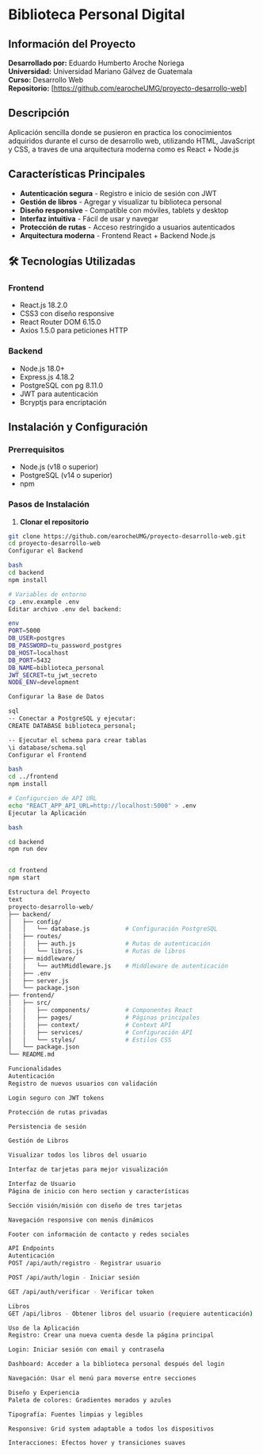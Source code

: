 # Biblioteca Personal Digital

## Información del Proyecto
**Desarrollado por:** Eduardo Humberto Aroche Noriega  
**Universidad:** Universidad Mariano Gálvez de Guatemala  
**Curso:** Desarrollo Web  
**Repositorio:** [https://github.com/earocheUMG/proyecto-desarrollo-web]

## Descripción
Aplicación sencilla donde se pusieron en practica los conocimientos adquiridos durante el curso de desarrollo web, utilizando HTML, JavaScript y CSS, a traves de una arquitectura moderna como es React + Node.js

## Características Principales
- **Autenticación segura** - Registro e inicio de sesión con JWT
- **Gestión de libros** - Agregar y visualizar tu biblioteca personal
- **Diseño responsive** - Compatible con móviles, tablets y desktop
- **Interfaz intuitiva** - Fácil de usar y navegar
- **Protección de rutas** - Acceso restringido a usuarios autenticados
- **Arquitectura moderna** - Frontend React + Backend Node.js

## 🛠️ Tecnologías Utilizadas

### Frontend
- React.js 18.2.0
- CSS3 con diseño responsive
- React Router DOM 6.15.0
- Axios 1.5.0 para peticiones HTTP

### Backend
- Node.js 18.0+
- Express.js 4.18.2
- PostgreSQL con pg 8.11.0
- JWT para autenticación
- Bcryptjs para encriptación


## Instalación y Configuración

### Prerrequisitos
- Node.js (v18 o superior)
- PostgreSQL (v14 o superior)
- npm

### Pasos de Instalación

1. **Clonar el repositorio**
```bash
git clone https://github.com/earocheUMG/proyecto-desarrollo-web.git
cd proyecto-desarrollo-web
Configurar el Backend

bash
cd backend
npm install

# Variables de entorno
cp .env.example .env
Editar archivo .env del backend:

env
PORT=5000
DB_USER=postgres
DB_PASSWORD=tu_password_postgres
DB_HOST=localhost
DB_PORT=5432
DB_NAME=biblioteca_personal
JWT_SECRET=tu_jwt_secreto
NODE_ENV=development

Configurar la Base de Datos

sql
-- Conectar a PostgreSQL y ejecutar:
CREATE DATABASE biblioteca_personal;

-- Ejecutar el schema para crear tablas
\i database/schema.sql
Configurar el Frontend

bash
cd ../frontend
npm install

# Configurcion de API URL
echo "REACT_APP_API_URL=http://localhost:5000" > .env
Ejecutar la Aplicación

bash

cd backend
npm run dev


cd frontend
npm start

Estructura del Proyecto
text
proyecto-desarrollo-web/
├── backend/
│   ├── config/
│   │   └── database.js          # Configuración PostgreSQL
│   ├── routes/
│   │   ├── auth.js              # Rutas de autenticación
│   │   └── libros.js            # Rutas de libros
│   ├── middleware/
│   │   └── authMiddleware.js    # Middleware de autenticación
│   ├── .env
│   ├── server.js
│   └── package.json
├── frontend/
│   ├── src/
│   │   ├── components/          # Componentes React
│   │   ├── pages/               # Páginas principales
│   │   ├── context/             # Context API
│   │   ├── services/            # Configuración API
│   │   └── styles/              # Estilos CSS
│   └── package.json
└── README.md

Funcionalidades
Autenticación
Registro de nuevos usuarios con validación

Login seguro con JWT tokens

Protección de rutas privadas

Persistencia de sesión

Gestión de Libros

Visualizar todos los libros del usuario

Interfaz de tarjetas para mejor visualización

Interfaz de Usuario
Página de inicio con hero section y características

Sección visión/misión con diseño de tres tarjetas

Navegación responsive con menús dinámicos

Footer con información de contacto y redes sociales

API Endpoints
Autenticación
POST /api/auth/registro - Registrar usuario

POST /api/auth/login - Iniciar sesión

GET /api/auth/verificar - Verificar token

Libros
GET /api/libros - Obtener libros del usuario (requiere autenticación)

Uso de la Aplicación
Registro: Crear una nueva cuenta desde la página principal

Login: Iniciar sesión con email y contraseña

Dashboard: Acceder a la biblioteca personal después del login

Navegación: Usar el menú para moverse entre secciones

Diseño y Experiencia
Paleta de colores: Gradientes morados y azules

Tipografía: Fuentes limpias y legibles

Responsive: Grid system adaptable a todos los dispositivos

Interacciones: Efectos hover y transiciones suaves





